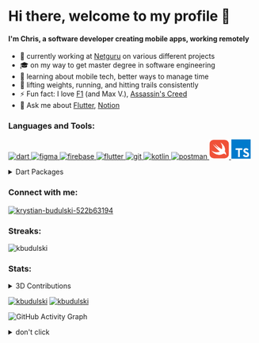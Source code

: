 # Hi there, welcome to my profile 👋

#### I'm Chris, a software developer creating mobile apps, working remotely

- 🔭 currently working at [Netguru](https://www.netguru.com) on various different projects
- 🎓 on my way to get master degree in software engineering
- 🌱 learning about mobile tech, better ways to manage time
- 🥏 lifting weights, running, and hitting trails consistently
- ⚡ Fun fact: I love [F1](https://f1tv.formula1.com/) (and Max V.), [Assassin's
Creed](https://www.ubisoft.com/en-gb/game/assassins-creed)
- 💬 Ask me about [Flutter](https://flutter.dev), [Notion](https://www.notion.so)

<h3 align="left">Languages and Tools:</h3>
<p align="left"> <a href="https://dart.dev" target="_blank" rel="noreferrer"> <img
            src="https://www.vectorlogo.zone/logos/dartlang/dartlang-icon.svg" alt="dart" width="40" height="40" /> </a>
    <a href="https://www.figma.com/" target="_blank" rel="noreferrer"> <img
            src="https://www.vectorlogo.zone/logos/figma/figma-icon.svg" alt="figma" width="40" height="40" /> </a> <a
        href="https://firebase.google.com/" target="_blank" rel="noreferrer"> <img
            src="https://www.vectorlogo.zone/logos/firebase/firebase-icon.svg" alt="firebase" width="40" height="40" />
    </a> <a href="https://flutter.dev" target="_blank" rel="noreferrer"> <img
            src="https://www.vectorlogo.zone/logos/flutterio/flutterio-icon.svg" alt="flutter" width="40" height="40" />
    </a> <a href="https://git-scm.com/" target="_blank" rel="noreferrer"> <img
            src="https://www.vectorlogo.zone/logos/git-scm/git-scm-icon.svg" alt="git" width="40" height="40" /> </a> <a
        href="https://kotlinlang.org" target="_blank" rel="noreferrer"> <img
            src="https://www.vectorlogo.zone/logos/kotlinlang/kotlinlang-icon.svg" alt="kotlin" width="40"
            height="40" /> </a> <a href="https://postman.com" target="_blank" rel="noreferrer"> <img
            src="https://www.vectorlogo.zone/logos/getpostman/getpostman-icon.svg" alt="postman" width="40"
            height="40" /> </a> <a href="https://developer.apple.com/swift/" target="_blank" rel="noreferrer"> <img
            src="https://raw.githubusercontent.com/devicons/devicon/master/icons/swift/swift-original.svg" alt="swift"
            width="40" height="40" /> </a> <a href="https://www.typescriptlang.org/" target="_blank" rel="noreferrer">
        <img src="https://raw.githubusercontent.com/devicons/devicon/master/icons/typescript/typescript-original.svg"
            alt="typescript" width="40" height="40" /> </a> </p>

<details>
    <summary>Dart Packages</summary>
    <a href="https://pub.dev/packages/shared_preferences" target="blank"><img
            src="https://img.shields.io/badge/shared_preferences-%230175C2.svg?style=for-the-badge&logo=dart&logoColor=white"
            alt="shared_preferences" /></a>
    <a href="https://pub.dev/packages/flutter_bloc" target="blank"><img
            src="https://img.shields.io/badge/flutter_bloc-%230175C2.svg?style=for-the-badge&logo=dart&logoColor=white"
            alt="flutter_bloc" /></a>
    <a href="https://pub.dev/packages/dio" target="blank"><img
            src="https://img.shields.io/badge/dio-%230175C2.svg?style=for-the-badge&logo=dart&logoColor=white"
            alt="dio" /></a>
    <a href="https://pub.dev/packages/geolocator" target="blank"><img
            src="https://img.shields.io/badge/geolocator-%230175C2.svg?style=for-the-badge&logo=dart&logoColor=white"
            alt="geolocator" /></a>
    <a href="https://pub.dev/packages/intl" target="blank"><img
            src="https://img.shields.io/badge/intl-%230175C2.svg?style=for-the-badge&logo=dart&logoColor=white"
            alt="intl" /></a>
    <a href="https://pub.dev/packages/get_it" target="blank"><img
            src="https://img.shields.io/badge/get_it-%230175C2.svg?style=for-the-badge&logo=dart&logoColor=white"
            alt="get_it" /></a>
    <a href="https://pub.dev/packages/device_preview" target="blank"><img
            src="https://img.shields.io/badge/device_preview-%230175C2.svg?style=for-the-badge&logo=dart&logoColor=white"
            alt="device_preview" /></a>
    <a href="https://pub.dev/packages/json_serializable" target="blank"><img
            src="https://img.shields.io/badge/json_serializable-%230175C2.svg?style=for-the-badge&logo=dart&logoColor=white"
            alt="json_serializable" /></a>
    <a href="https://pub.dev/packages/flutter_secure_storage" target="blank"><img
            src="https://img.shields.io/badge/flutter_secure_storage-%230175C2.svg?style=for-the-badge&logo=dart&logoColor=white"
            alt="flutter_secure_storage" /></a>
    <a href="https://pub.dev/packages/firebase_core" target="blank"><img
            src="https://img.shields.io/badge/firebase_core-%230175C2.svg?style=for-the-badge&logo=dart&logoColor=white"
            alt="firebase_core" /></a>
    <a href="https://pub.dev/packages/freezed" target="blank"><img
            src="https://img.shields.io/badge/freezed-%230175C2.svg?style=for-the-badge&logo=dart&logoColor=white"
            alt="freezed" /></a>
    <a href="https://pub.dev/packages/connectivity_plus" target="blank"><img
            src="https://img.shields.io/badge/connectivity_plus-%230175C2.svg?style=for-the-badge&logo=dart&logoColor=white"
            alt="connectivity_plus" /></a>
    <a href="https://pub.dev/packages/uni_links" target="blank"><img
            src="https://img.shields.io/badge/uni_links-%230175C2.svg?style=for-the-badge&logo=dart&logoColor=white"
            alt="uni_links" /></a>
    <a href="https://pub.dev/packages/dartz" target="blank"><img
            src="https://img.shields.io/badge/dartz-%230175C2.svg?style=for-the-badge&logo=dart&logoColor=white"
            alt="dartz" /></a>
    <a href="https://pub.dev/packages/injectable" target="blank"><img
            src="https://img.shields.io/badge/injectable-%230175C2.svg?style=for-the-badge&logo=dart&logoColor=white"
            alt="injectable" /></a>
    <a href="https://pub.dev/packages/mocktail" target="blank"><img
            src="https://img.shields.io/badge/mocktail-%230175C2.svg?style=for-the-badge&logo=dart&logoColor=white"
            alt="mocktail" /></a>
    <a href="https://pub.dev/packages/very_good_cli" target="blank"><img
            src="https://img.shields.io/badge/very_good_cli-%230175C2.svg?style=for-the-badge&logo=dart&logoColor=white"
            alt="very_good_cli" /></a>
    <a href="https://pub.dev/packages/very_good_analysis" target="blank"><img
            src="https://img.shields.io/badge/very_good_analysis-%230175C2.svg?style=for-the-badge&logo=dart&logoColor=white"
            alt="very_good_analysis" /></a>
    <a href="https://pub.dev/packages/alchemist" target="blank"><img
            src="https://img.shields.io/badge/alchemist-%230175C2.svg?style=for-the-badge&logo=dart&logoColor=white"
            alt="alchemist" /></a>
    <a href="https://pub.dev/packages/vrouter" target="blank"><img
            src="https://img.shields.io/badge/vrouter-%230175C2.svg?style=for-the-badge&logo=dart&logoColor=white"
            alt="vrouter" /></a>
    </br>
    <i>Sidenote: Packages related directly to UI are not listed here.</i>
</details>

<h3 align="left">Connect with me:</h3>
<p align="left">
    <a href="https://linkedin.com/in/krystian-budulski-522b63194" target="blank"><img align="center"
            src="https://raw.githubusercontent.com/rahuldkjain/github-profile-readme-generator/master/src/images/icons/Social/linked-in-alt.svg"
            alt="krystian-budulski-522b63194" height="30" width="40" /></a>
</p>

<h3 align="left">Streaks:</h3>
<a><img src="https://github-readme-streak-stats.herokuapp.com/?user=kbudulski&i&date_format=j%20M%5B%20Y%5D&count_private=true&theme=dark&background=24292E"
        alt="kbudulski" height="192px" /></a>

<h3 align="left">Stats:</h3>
<details>
    <summary>3D Contributions</summary>
    <img src="./profile-3d-contrib/profile-night-green.svg" alt="description of gif" />
</details>

<a href="https://github.com/anuraghazra/github-readme-stats"><img alt="kbudulski"
        src="https://github-readme-stats.vercel.app/api/?username=kbudulski&show_icons=true&include_all_commits=true&count_private=true&bg_color=24292E&title_color=9acd32&icon_color=9acd32&text_color=FFFFFF"
        height="192px" /></a> <a href="https://github.com/anuraghazra/github-readme-stats"><img alt="kbudulski"
        src="https://github-readme-stats.vercel.app/api/wakatime?username=kbudulski&bg_color=24292E&title_color=9acd32&icon_color=9acd32&text_color=FFFFFF"
        height="192px" /></a>

![GitHub Activity
Graph](https://github-readme-activity-graph.cyclic.app/graph?username=kbudulski&bg_color=24292E&color=FFFFFF&line=f50057&point=8FA5B4&hide_border=false&custom_title=Contribution%20graph)

<details>
    <summary>don't click</summary>
    <br />
    Hey, told you not to click! I apologize for this guy sleeping in my readme. I don't want to wake him up, so just
    stashed him here 😅
    <br />
    <br />
    <img src="https://media.giphy.com/media/ix8dIWbEovToc/giphy.gif" alt="description of gif" />
</details>
